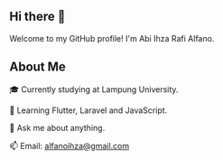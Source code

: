 ## Hi there 👋
Welcome to my GitHub profile! I'm Abi Ihza Rafi Alfano.

## About Me

🎓 Currently studying at Lampung University.

🌱 Learning Flutter, Laravel and JavaScript.

💬 Ask me about anything.

📫 Email: alfanoihza@gmail.com


